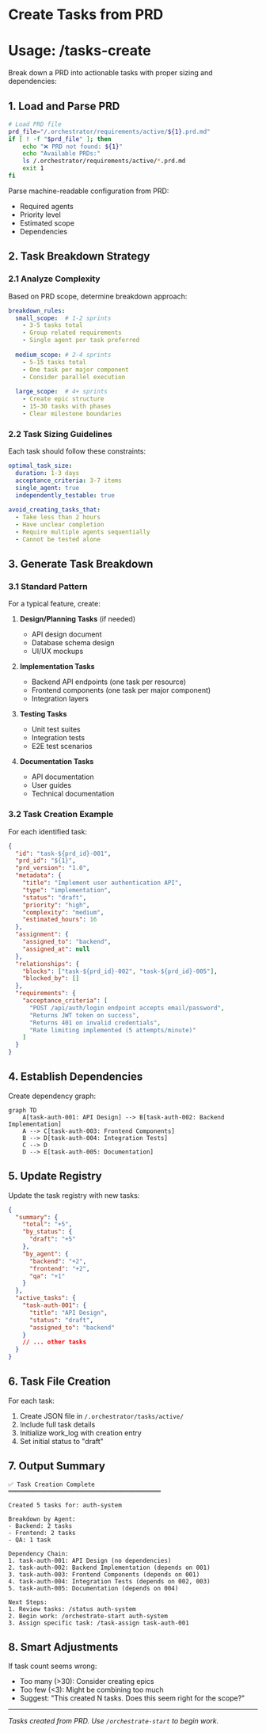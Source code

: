 # Create Tasks from PRD
# Usage: /tasks-create <prd-id>

Break down a PRD into actionable tasks with proper sizing and dependencies:

## 1. Load and Parse PRD

```bash
# Load PRD file
prd_file="/.orchestrator/requirements/active/${1}.prd.md"
if [ ! -f "$prd_file" ]; then
    echo "❌ PRD not found: ${1}"
    echo "Available PRDs:"
    ls /.orchestrator/requirements/active/*.prd.md
    exit 1
fi
```

Parse machine-readable configuration from PRD:
- Required agents
- Priority level  
- Estimated scope
- Dependencies

## 2. Task Breakdown Strategy

### 2.1 Analyze Complexity
Based on PRD scope, determine breakdown approach:

```yaml
breakdown_rules:
  small_scope:  # 1-2 sprints
    - 3-5 tasks total
    - Group related requirements
    - Single agent per task preferred
    
  medium_scope: # 2-4 sprints
    - 5-15 tasks total
    - One task per major component
    - Consider parallel execution
    
  large_scope:  # 4+ sprints
    - Create epic structure
    - 15-30 tasks with phases
    - Clear milestone boundaries
```

### 2.2 Task Sizing Guidelines

Each task should follow these constraints:

```yaml
optimal_task_size:
  duration: 1-3 days
  acceptance_criteria: 3-7 items
  single_agent: true
  independently_testable: true
  
avoid_creating_tasks_that:
  - Take less than 2 hours
  - Have unclear completion
  - Require multiple agents sequentially  
  - Cannot be tested alone
```

## 3. Generate Task Breakdown

### 3.1 Standard Pattern
For a typical feature, create:

1. **Design/Planning Tasks** (if needed)
   - API design document
   - Database schema design
   - UI/UX mockups

2. **Implementation Tasks**
   - Backend API endpoints (one task per resource)
   - Frontend components (one task per major component)
   - Integration layers

3. **Testing Tasks**
   - Unit test suites
   - Integration tests
   - E2E test scenarios

4. **Documentation Tasks**
   - API documentation
   - User guides
   - Technical documentation

### 3.2 Task Creation Example

For each identified task:

```json
{
  "id": "task-${prd_id}-001",
  "prd_id": "${1}",
  "prd_version": "1.0",
  "metadata": {
    "title": "Implement user authentication API",
    "type": "implementation",
    "status": "draft",
    "priority": "high",
    "complexity": "medium",
    "estimated_hours": 16
  },
  "assignment": {
    "assigned_to": "backend",
    "assigned_at": null
  },
  "relationships": {
    "blocks": ["task-${prd_id}-002", "task-${prd_id}-005"],
    "blocked_by": []
  },
  "requirements": {
    "acceptance_criteria": [
      "POST /api/auth/login endpoint accepts email/password",
      "Returns JWT token on success",
      "Returns 401 on invalid credentials",
      "Rate limiting implemented (5 attempts/minute)"
    ]
  }
}
```

## 4. Establish Dependencies

Create dependency graph:

```mermaid
graph TD
    A[task-auth-001: API Design] --> B[task-auth-002: Backend Implementation]
    A --> C[task-auth-003: Frontend Components]
    B --> D[task-auth-004: Integration Tests]
    C --> D
    D --> E[task-auth-005: Documentation]
```

## 5. Update Registry

Update the task registry with new tasks:

```json
{
  "summary": {
    "total": "+5",
    "by_status": {
      "draft": "+5"
    },
    "by_agent": {
      "backend": "+2",
      "frontend": "+2",
      "qa": "+1"
    }
  },
  "active_tasks": {
    "task-auth-001": {
      "title": "API Design",
      "status": "draft",
      "assigned_to": "backend"
    }
    // ... other tasks
  }
}
```

## 6. Task File Creation

For each task:
1. Create JSON file in `/.orchestrator/tasks/active/`
2. Include full task details
3. Initialize work_log with creation entry
4. Set initial status to "draft"

## 7. Output Summary

```
✅ Task Creation Complete
═══════════════════════════════════════════

Created 5 tasks for: auth-system

Breakdown by Agent:
- Backend: 2 tasks
- Frontend: 2 tasks  
- QA: 1 task

Dependency Chain:
1. task-auth-001: API Design (no dependencies)
2. task-auth-002: Backend Implementation (depends on 001)
3. task-auth-003: Frontend Components (depends on 001)
4. task-auth-004: Integration Tests (depends on 002, 003)
5. task-auth-005: Documentation (depends on 004)

Next Steps:
1. Review tasks: /status auth-system
2. Begin work: /orchestrate-start auth-system
3. Assign specific task: /task-assign task-auth-001
```

## 8. Smart Adjustments

If task count seems wrong:
- Too many (>30): Consider creating epics
- Too few (<3): Might be combining too much
- Suggest: "This created N tasks. Does this seem right for the scope?"

---
*Tasks created from PRD. Use `/orchestrate-start` to begin work.*
